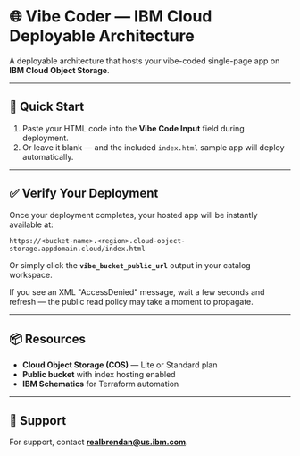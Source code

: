 
# 🌐 Vibe Coder — IBM Cloud Deployable Architecture

A deployable architecture that hosts your vibe-coded single-page app on **IBM Cloud Object Storage**.

---

## 🚀 Quick Start

1. Paste your HTML code into the **Vibe Code Input** field during deployment.
2. Or leave it blank — and the included `index.html` sample app will deploy automatically.

---

## ✅ Verify Your Deployment

Once your deployment completes, your hosted app will be instantly available at:

```
https://<bucket-name>.<region>.cloud-object-storage.appdomain.cloud/index.html
```

Or simply click the **`vibe_bucket_public_url`** output in your catalog workspace.

If you see an XML "AccessDenied" message, wait a few seconds and refresh — the public read policy may take a moment to propagate.

---

## 📦 Resources

- **Cloud Object Storage (COS)** — Lite or Standard plan
- **Public bucket** with index hosting enabled
- **IBM Schematics** for Terraform automation

---

## 💬 Support

For support, contact **realbrendan@us.ibm.com**.

